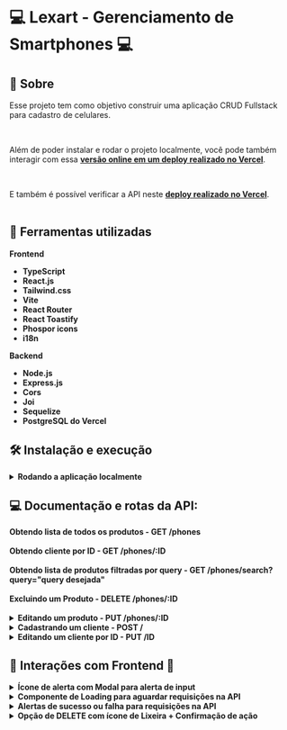 # :computer: Lexart - Gerenciamento de Smartphones :computer:


## :page_with_curl: Sobre

Esse projeto tem como objetivo construir uma aplicação CRUD Fullstack para cadastro de celulares.

<br />

Além de poder instalar e rodar o projeto localmente, você pode também interagir com essa
[<strong>versão online em um deploy realizado no Vercel</strong>](https://lexart-fullstack-frontend.vercel.app/).

<br />

E também é possível verificar a API neste [<strong>deploy realizado no Vercel</strong>](https://lexart-fullstack-backend.vercel.app/).
<br />
<br />


## :wrench: Ferramentas utilizadas

<strong>Frontend<strong/>
* TypeScript
* React.js
* Tailwind.css
* Vite
* React Router
* React Toastify
* Phospor icons
* i18n

<strong>Backend<strong/>
* Node.js
* Express.js
* Cors
* Joi
* Sequelize
* PostgreSQL do Vercel


  
## :hammer_and_wrench: Instalação e execução


<details>
  <summary markdown="span"><strong>Rodando a aplicação localmente</strong></summary><br />

Para rodar está aplicação localmente é necessário ter **Git**, **Node** e o **PostgreSQL** instalados e atualizados em seu computador.

Também é necessário que o seu sistema operacional tenha um **terminal Bash** instalado. Caso você esteja utilizando **Linux** ou **macOS**, o Bash já vem instalado por padrão. Porém, se o seu sistema for **Windows**, talvez você precise fazer [a instalação a parte](https://www.lifewire.com/install-bash-on-windows-10-4101773).

<details>
  <summary markdown="span"><strong> :hammer: Configurando o Back-end</strong></summary><br />
  
    
    1. Clone o repositório

  - Use o comando: `git clone git@github.com:GuilhermeSCampos/lexart-fullstack.git`.
  - Entre na pasta do repositório que você acabou de clonar:
    - `cd lexart-fullstack`
    
  2. Entre na pasta do Backend

  - `cd backend`

  3. Instale as dependências

  - `npm install`
    
  <summary markdown="span"><strong>Configurando o banco de dados e .env</strong></summary><br />
  
  O projeto vem configurado para rodar em um banco de dados PostgreSQL, então é nessário instalar 
  PostgreSQL em seu computador ou utilizar um servidor na nuvem. Após ter configurado seu banco, é necessário configurar
    as variáveis de ambiente:

### 1. Em um arquivo .env na raíz do repositório, adicione as configurações de seu banco MySQL:

```sh
POSTGRES_URL=
POSTGRES_USER=
POSTGRES_HOST=
POSTGRES_PASSWORD=
POSTGRES_DATABASE=
JWT_SECRET=
```

### 2. Nesse mesmo arquivo .env, a porta do Express desejada para rodar o servidor

```sh
PORT=
```
### 3. Depois de preencher os dados no env pra se conectar ao banco execute as migrations que populam o banco:
  
  - `npx sequelize db:migrate`

### 4. Por fim, após ter efetuado todas as configurações, rode o servidor utilizando este comando no diretório backend:
  
  - `npm run dev`

  
  </details>
  
   <details>
  <summary markdown="span"><strong> :sunrise: Configurando o Front-end</strong></summary><br />
  
    
    1. Acesse o repositório
  
  - Entre na pasta do repositório:
    - `cd lexart-fullstack`
    
  2. Entre na pasta do Frontend

  - `cd frontend`

  3. Instale as dependências

  - `npm install`
    
  <summary markdown="span"><strong>Configurando variáveis de ambiente</strong></summary><br />
  
  O projeto Frontend vem configurado para fazer diversas requisições para uma API, o endereço vai mudar dependendo de como você rodar o projeto, por isso é necessário configurar
    as variáveis de ambiente:

### 1. Em um arquivo .env na raíz do repositório, adicione as configurações de seu endereço no API como no exemplo abaixo:

```sh
VITE_API_URL="https://lexart-fullstack-backend.vercel.app"
```

### 3. Por fim, após ter efetuado todas as configurações, rode o servidor utilizando este comando no diretório frontend:
  
  - `npm run dev`

  
  </details>
  
 </details>
 
 ## :computer: Documentação e rotas da API:

<summary markdown="span"><strong>Obtendo lista de todos os produtos - GET /phones</strong></summary><br />
<summary markdown="span"><strong>Obtendo cliente por ID - GET /phones/:ID</strong></summary><br />
<summary markdown="span"><strong>Obtendo lista de produtos filtradas por query - GET /phones/search?query="query desejada"</strong></summary><br />
<summary markdown="span"><strong>Excluindo um Produto - DELETE /phones/:ID</strong></summary><br />
<details>
<summary markdown="span"><strong>Editando um produto - PUT /phones/:ID</strong></summary><br /> 

  ```sh
body = {
          "name": "Edson Caparroz",
          "email": "edson-mac@hotmail.com",
          "cpf": "22222222222",
          "phone": "11982344005",
           "status": "Ativo",
        }
```
</details>


 
<details>
  <summary markdown="span"><strong>Cadastrando um cliente - POST / </strong></summary><br />
  
```sh
body = {
   name: "Xiaomi Redmi 9",
   brand: "Xiaomi",
   model: "Redmi 9",
   price:  10000,
   color: "red"
}
```
</details>

<details>
  <summary markdown="span"><strong>Editando um cliente por ID - PUT /ID </strong></summary><br />
  
```sh
body = {
          "id": 53,
          "name": "Edson Caparroz",
          "email": "edson-mac@hotmail.com",
          "cpf": "22222222222",
          "phone": "11982344005",
           "status": "Ativo",
        }
```
</details>

 ## :sunrise: Interações com Frontend :sunrise:
<details>
  <summary markdown="span"><strong>Ícone de alerta com Modal para alerta de input</strong></summary><br />
  <img src="./assets/modalAlert.png" />
</details>
<details>
  <summary markdown="span"><strong>Componente de Loading para aguardar requisições na API</strong></summary><br />
  <img src="./assets/botaoloading.png" />
</details>
<details>
  <summary markdown="span"><strong>Alertas de sucesso ou falha para requisições na API</strong></summary><br />
  <img src="./assets/apiresultnotok.png" />
  <img src="./assets/apiresultok.png" />
</details>
<details>
  <summary markdown="span"><strong>Opção de DELETE com ícone de Lixeira + Confirmação de ação</strong></summary><br />
  <img src="./assets/trashcan.png" />
  <img src="./assets/confirmdelete.png" />
</details>


 
 
